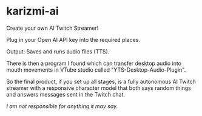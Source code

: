 # karizmi-ai
Create your own AI Twitch Streamer!

Plug in your Open AI API key into the required places.

Output: Saves and runs audio files (TTS).

There is then a program I found which can transfer desktop audio into mouth movements in VTube studio called "YTS-Desktop-Audio-Plugin". 

So the final product, if you set up all stages, is a fully autonomous AI Twitch streamer with a responsive character model that both says random things and answers messages sent in the Twitch chat. 

_I am not responsible for anything it may say._
